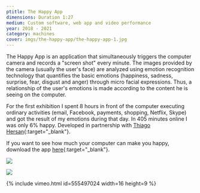 ```yaml
---
ptitle: The Happy App
dimensions: Duration 1:27
medium: Custom software, web app and video performance
year: 2018 - 2021
category: machines
cover: imgs/the-happy-app/the-happy-app-1.jpg
---
```

The Happy App is an application that simultaneously triggers the computer camera and records a "screen shot" every minute. The images provided by the camera (usually the user's face) are analyzed using emotion recognition technology that quantifies the basic emotions (happiness, sadness, surprise, fear, disgust and anger) through micro facial expressions. Thus, a relationship of the user's emotions is made according to the content he is seeing on the computer.

For the first exhibition I spent 8 hours in front of the computer executing ordinary activities (email, Facebook, payments, shopping, Netflix, Skype) and got the result of my emotions during that day. In 405 minutes online I was only 6% happy. Developed in partnership with [Thiago Hersan](https://thiagohersan.com){:target="_blank"}.

If you want to see how much your computer can make you happy, download the app [here](https://thehappyapp.art/en/){:target="_blank"}.

![]({{site.baseurl}}/imgs/the-happy-app/the-happy-app-wall-0.jpg)

![]({{site.baseurl}}/imgs/the-happy-app/the-happy-app-wall-1.jpg)

{% include vimeo.html id=555497024 width=16 height=9 %}
